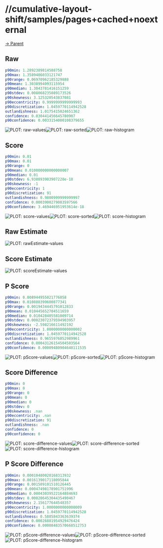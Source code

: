 
# //cumulative-layout-shift/samples/pages+cached+noexternal

[→ Parent](../..)


## Raw


```yaml
p90min: 1.2892389814588758
p90max: 1.3589486033121747
p90range: 0.06970962185329888
p90mean: 1.3038994093115954
p90median: 1.3043781416151259
p90stdev: 0.008068235089173526
p90skewness: 3.125320543837081
p90eccentricity: 0.9999999999999993
p90discretization: 1.0459770114942528
outlandishness: 1.0175415024651362
confidence: 0.030441456645780907
p90confidence: 0.0033154000108379655

```

![PLOT: raw-values](./raw/values.svg)![PLOT: raw-sorted](./raw/sorted.svg)![PLOT: raw-histogram](./raw/histogram.svg)
## Score


```yaml
p90min: 0.01
p90max: 0.01
p90range: 0
p90mean: 0.010000000000000007
p90median: 0.01
p90stdev: 6.938893903907228e-18
p90skewness: -1
p90eccentricity: 1
p90discretization: 91
outlandishness: 0.9800999999999997
confidence: 0.0003900279083597566
p90confidence: 3.469446951953614e-18

```

![PLOT: score-values](./score/values.svg)![PLOT: score-sorted](./score/sorted.svg)![PLOT: score-histogram](./score/histogram.svg)
## Raw Estimate

![PLOT: rawEstimate-values](./rawEstimate/values.svg)
## Score Estimate

![PLOT: scoreEstimate-values](./scoreEstimate/values.svg)
## P Score


```yaml
p90min: 0.008944955021776058
p90max: 0.010888399600877341
p90range: 0.0019434445791012833
p90mean: 0.010445652704511659
p90median: 0.010428405581009714
p90stdev: 0.00023072379594903957
p90skewness: -2.598216611492192
p90eccentricity: 1.0000000000000002
p90discretization: 1.0459770114942528
outlandishness: 0.9655976052989961
confidence: 0.00043126154504503564
p90confidence: 0.00009480904648111535

```

![PLOT: pScore-values](./pScore/values.svg)![PLOT: pScore-sorted](./pScore/sorted.svg)![PLOT: pScore-histogram](./pScore/histogram.svg)
## Score Difference


```yaml
p90min: 0
p90max: 0
p90range: 0
p90mean: 0
p90median: 0
p90stdev: 0
p90skewness: .nan
p90eccentricity: .nan
p90discretization: 91
outlandishness: .nan
confidence: 0
p90confidence: 0

```

![PLOT: score-difference-values](./score-difference/values.svg)![PLOT: score-difference-sorted](./score-difference/sorted.svg)![PLOT: score-difference-histogram](./score-difference/histogram.svg)
## P Score Difference


```yaml
p90min: 0.00010480020168313932
p90max: 0.0016139017118095844
p90range: 0.001509101510126445
p90mean: 0.00047498178901751996
p90median: 0.00043039522164884693
p90stdev: 0.00020645304435490467
p90skewness: 2.156177644548357
p90eccentricity: 1.0000000000000009
p90discretization: 1.0459770114942528
outlandishness: 0.5885843363639374
confidence: 0.00026881954929476424
p90confidence: 0.00008483570668512753

```

![PLOT: pScore-difference-values](./pScore-difference/values.svg)![PLOT: pScore-difference-sorted](./pScore-difference/sorted.svg)![PLOT: pScore-difference-histogram](./pScore-difference/histogram.svg)